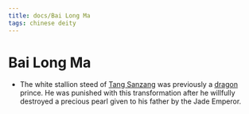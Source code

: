 ```yaml
---
title: docs/Bai Long Ma
tags: chinese deity
---
```


# Bai Long Ma 
- The white stallion steed of [Tang Sanzang](Tang%20Sanzang.md.md) was previously a [dragon](Dragon.md.md) prince. He was punished with this transformation after he willfully destroyed a precious pearl given to his father by the Jade Emperor.